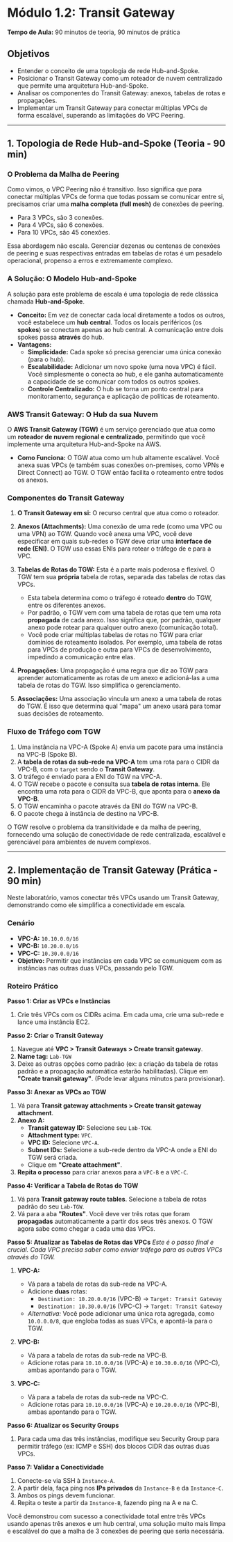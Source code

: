 # Módulo 1.2: Transit Gateway

**Tempo de Aula:** 90 minutos de teoria, 90 minutos de prática

## Objetivos

- Entender o conceito de uma topologia de rede Hub-and-Spoke.
- Posicionar o Transit Gateway como um roteador de nuvem centralizado que permite uma arquitetura Hub-and-Spoke.
- Analisar os componentes do Transit Gateway: anexos, tabelas de rotas e propagações.
- Implementar um Transit Gateway para conectar múltiplas VPCs de forma escalável, superando as limitações do VPC Peering.

---

## 1. Topologia de Rede Hub-and-Spoke (Teoria - 90 min)

### O Problema da Malha de Peering

Como vimos, o VPC Peering não é transitivo. Isso significa que para conectar múltiplas VPCs de forma que todas possam se comunicar entre si, precisamos criar uma **malha completa (full mesh)** de conexões de peering. 

-   Para 3 VPCs, são 3 conexões.
-   Para 4 VPCs, são 6 conexões.
-   Para 10 VPCs, são 45 conexões.

Essa abordagem não escala. Gerenciar dezenas ou centenas de conexões de peering e suas respectivas entradas em tabelas de rotas é um pesadelo operacional, propenso a erros e extremamente complexo.

### A Solução: O Modelo Hub-and-Spoke

A solução para este problema de escala é uma topologia de rede clássica chamada **Hub-and-Spoke**. 

-   **Conceito:** Em vez de conectar cada local diretamente a todos os outros, você estabelece um **hub central**. Todos os locais periféricos (os **spokes**) se conectam apenas ao hub central. A comunicação entre dois spokes passa **através** do hub.
-   **Vantagens:**
    -   **Simplicidade:** Cada spoke só precisa gerenciar uma única conexão (para o hub).
    -   **Escalabilidade:** Adicionar um novo spoke (uma nova VPC) é fácil. Você simplesmente o conecta ao hub, e ele ganha automaticamente a capacidade de se comunicar com todos os outros spokes.
    -   **Controle Centralizado:** O hub se torna um ponto central para monitoramento, segurança e aplicação de políticas de roteamento.

### AWS Transit Gateway: O Hub da sua Nuvem

O **AWS Transit Gateway (TGW)** é um serviço gerenciado que atua como um **roteador de nuvem regional e centralizado**, permitindo que você implemente uma arquitetura Hub-and-Spoke na AWS.

-   **Como Funciona:** O TGW atua como um hub altamente escalável. Você anexa suas VPCs (e também suas conexões on-premises, como VPNs e Direct Connect) ao TGW. O TGW então facilita o roteamento entre todos os anexos.

### Componentes do Transit Gateway

1.  **O Transit Gateway em si:** O recurso central que atua como o roteador.

2.  **Anexos (Attachments):** Uma conexão de uma rede (como uma VPC ou uma VPN) ao TGW. Quando você anexa uma VPC, você deve especificar em quais sub-redes o TGW deve criar uma **interface de rede (ENI)**. O TGW usa essas ENIs para rotear o tráfego de e para a VPC.

3.  **Tabelas de Rotas do TGW:** Esta é a parte mais poderosa e flexível. O TGW tem sua **própria** tabela de rotas, separada das tabelas de rotas das VPCs.
    -   Esta tabela determina como o tráfego é roteado **dentro** do TGW, entre os diferentes anexos.
    -   Por padrão, o TGW vem com uma tabela de rotas que tem uma rota **propagada** de cada anexo. Isso significa que, por padrão, qualquer anexo pode rotear para qualquer outro anexo (comunicação total).
    -   Você pode criar múltiplas tabelas de rotas no TGW para criar domínios de roteamento isolados. Por exemplo, uma tabela de rotas para VPCs de produção e outra para VPCs de desenvolvimento, impedindo a comunicação entre elas.

4.  **Propagações:** Uma propagação é uma regra que diz ao TGW para aprender automaticamente as rotas de um anexo e adicioná-las a uma tabela de rotas do TGW. Isso simplifica o gerenciamento.

5.  **Associações:** Uma associação vincula um anexo a uma tabela de rotas do TGW. É isso que determina qual "mapa" um anexo usará para tomar suas decisões de roteamento.

### Fluxo de Tráfego com TGW

1.  Uma instância na VPC-A (Spoke A) envia um pacote para uma instância na VPC-B (Spoke B).
2.  A **tabela de rotas da sub-rede na VPC-A** tem uma rota para o CIDR da VPC-B, com o `target` sendo o **Transit Gateway**.
3.  O tráfego é enviado para a ENI do TGW na VPC-A.
4.  O TGW recebe o pacote e consulta sua **tabela de rotas interna**. Ele encontra uma rota para o CIDR da VPC-B, que aponta para o **anexo da VPC-B**.
5.  O TGW encaminha o pacote através da ENI do TGW na VPC-B.
6.  O pacote chega à instância de destino na VPC-B.

O TGW resolve o problema da transitividade e da malha de peering, fornecendo uma solução de conectividade de rede centralizada, escalável e gerenciável para ambientes de nuvem complexos.

---

## 2. Implementação de Transit Gateway (Prática - 90 min)

Neste laboratório, vamos conectar três VPCs usando um Transit Gateway, demonstrando como ele simplifica a conectividade em escala.

### Cenário

-   **VPC-A:** `10.10.0.0/16`
-   **VPC-B:** `10.20.0.0/16`
-   **VPC-C:** `10.30.0.0/16`
-   **Objetivo:** Permitir que instâncias em cada VPC se comuniquem com as instâncias nas outras duas VPCs, passando pelo TGW.

### Roteiro Prático

**Passo 1: Criar as VPCs e Instâncias**
1.  Crie três VPCs com os CIDRs acima. Em cada uma, crie uma sub-rede e lance uma instância EC2.

**Passo 2: Criar o Transit Gateway**
1.  Navegue até **VPC > Transit Gateways > Create transit gateway**.
2.  **Name tag:** `Lab-TGW`
3.  Deixe as outras opções como padrão (ex: a criação da tabela de rotas padrão e a propagação automática estarão habilitadas). Clique em **"Create transit gateway"**. (Pode levar alguns minutos para provisionar).

**Passo 3: Anexar as VPCs ao TGW**
1.  Vá para **Transit gateway attachments > Create transit gateway attachment**.
2.  **Anexo A:**
    -   **Transit gateway ID:** Selecione seu `Lab-TGW`.
    -   **Attachment type:** `VPC`.
    -   **VPC ID:** Selecione `VPC-A`.
    -   **Subnet IDs:** Selecione a sub-rede dentro da VPC-A onde a ENI do TGW será criada.
    -   Clique em **"Create attachment"**.
3.  **Repita o processo** para criar anexos para a `VPC-B` e a `VPC-C`.

**Passo 4: Verificar a Tabela de Rotas do TGW**
1.  Vá para **Transit gateway route tables**. Selecione a tabela de rotas padrão do seu `Lab-TGW`.
2.  Vá para a aba **"Routes"**. Você deve ver três rotas que foram **propagadas** automaticamente a partir dos seus três anexos. O TGW agora sabe como chegar a cada uma das VPCs.

**Passo 5: Atualizar as Tabelas de Rotas das VPCs**
*Este é o passo final e crucial. Cada VPC precisa saber como enviar tráfego para as outras VPCs através do TGW.*
1.  **VPC-A:**
    -   Vá para a tabela de rotas da sub-rede na VPC-A.
    -   Adicione **duas** rotas:
        -   `Destination: 10.20.0.0/16` (VPC-B) -> `Target: Transit Gateway`
        -   `Destination: 10.30.0.0/16` (VPC-C) -> `Target: Transit Gateway`
    -   *Alternativa:* Você pode adicionar uma única rota agregada, como `10.0.0.0/8`, que engloba todas as suas VPCs, e apontá-la para o TGW.

2.  **VPC-B:**
    -   Vá para a tabela de rotas da sub-rede na VPC-B.
    -   Adicione rotas para `10.10.0.0/16` (VPC-A) e `10.30.0.0/16` (VPC-C), ambas apontando para o TGW.

3.  **VPC-C:**
    -   Vá para a tabela de rotas da sub-rede na VPC-C.
    -   Adicione rotas para `10.10.0.0/16` (VPC-A) e `10.20.0.0/16` (VPC-B), ambas apontando para o TGW.

**Passo 6: Atualizar os Security Groups**
1.  Para cada uma das três instâncias, modifique seu Security Group para permitir tráfego (ex: ICMP e SSH) dos blocos CIDR das outras duas VPCs.

**Passo 7: Validar a Conectividade**
1.  Conecte-se via SSH à `Instance-A`.
2.  A partir dela, faça ping nos **IPs privados** da `Instance-B` e da `Instance-C`.
3.  Ambos os pings devem funcionar.
4.  Repita o teste a partir da `Instance-B`, fazendo ping na A e na C.

Você demonstrou com sucesso a conectividade total entre três VPCs usando apenas três anexos e um hub central, uma solução muito mais limpa e escalável do que a malha de 3 conexões de peering que seria necessária.
